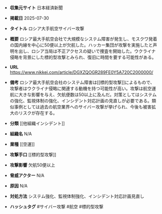 - **収集元サイト**
日本経済新聞

- **掲載日**
2025-07-30

- **タイトル**
ロシア大手航空サイバー攻撃

- **概要**
ロシア最大手航空会社で大規模なシステム障害が発生し、モスクワ発着の国内線を中心に50便以上が欠航した。ハッカー集団が攻撃を実施したと声明を出し、ロシア当局は不正アクセスの疑いで捜査を開始した。ウクライナ侵略を背景にした標的型攻撃とみられ、復旧に時間を要する可能性がある。

- **URL**
https://www.nikkei.com/article/DGXZQOGR289FE0Y5A720C2000000/

- **備考**
ロシア最大手航空会社のシステム障害は[[標的型攻撃]]によるもので、攻撃者はウクライナ侵略に関連する動機を持つ可能性が高い。攻撃は航空運航に大きな影響を与え、欠航便数は50以上に及んだ。対策としてはシステムの強化、監視体制の強化、インシデント対応計画の見直しが必要である。類似事例としては過去の航空業界へのサイバー攻撃が挙げられ、今後も被害拡大のリスクが存在する。

- **分類**
[[他組織インシデント]]

- **組織名**
N/A

- **業種**
[[空運]]

- **攻撃手口**
[[標的型攻撃]]

- **攻撃影響**
欠航50便以上

- **脅威アクター**
N/A

- **原因**
N/A

- **対処方法**
システム強化、監視体制強化、インシデント対応計画見直し

- **ハッシュタグ**
#サイバー攻撃 #航空 #標的型攻撃
